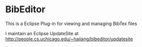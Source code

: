 # BibEditor
This is a Eclipse Plug-in for viewing and managing BibTex files

I maintain an Eclipse UpdateSite at http://people.cs.uchicago.edu/~hajiang/bibeditor/updatesite
